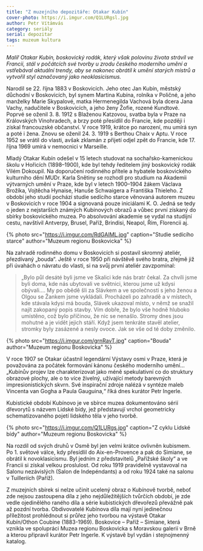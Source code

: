 ```yaml
---
title: "Z muzejního depozitáře: Otakar Kubín"
cover-photo: https://i.imgur.com/Q1LURgsl.jpg
author: Petr Vítámvás
category: seriály
serial: depozitar
tags: muzeum kultura
---
```


*Malíř Otakar Kubín, boskovický rodák, který však polovinu života strávil ve Francii, stál v počátcích své tvorby u zrodu českého moderního umění a vstřebával aktuální trendy, aby se nakonec obrátil k umění starých mistrů a vytvořil styl označovaný jako neoklasicismus.*

Narodil se 22. října 1883 v Boskovicích. Jeho otec Jan Kubín, městský důchodní v Boskovicích, byl synem Martina Kubína, rolníka v Poličné, a jeho manželky Marie Skypalové, matka Hermenegilda Vachová byla dcera Jana Vachy, nadučitele v Boskovicích, a jeho ženy Žofie, rozené Kundtové. Poprvé se oženil 3. 8. 1912 s Blaženou Katzovou, svatba byla v Praze na Královských Vinohradech, a brzy poté přesídlil do Francie, kde později i získal francouzské občanství. V roce 1919, krátce po narození, mu umírá syn a poté i žena. Znovu se oženil 24. 3. 1919 s Berthou Chaix v Aptu. V roce 1952 se vrátil do vlasti, avšak zklamán z přijetí odjel zpět do Francie, kde 17. října 1969 umírá v nemocnici v Marseille.

Mladý Otakar Kubín odešel v 15 letech studovat na sochařsko-kamenickou školu v Hořicích (1898–1900), kde byl tehdy ředitelem jiný boskovický rodák Vilém Dokoupil. Na doporučení rodinného přítele a hybatele boskovického kulturního dění MUDr. Karla Snětiny se rozhodl pro studium na Akademii výtvarných umění v Praze, kde byl v letech 1900–1904 žákem Václava Brožíka, Vojtěcha Hynaise, Hanuše Schwaigera a Františka Thieleho. Z období jeho studií pochází studie sedícího starce věnovaná autorem muzeu v Boskovicích v roce 1904 a signovaná pouze iniciálami K. O. Jedná se tedy o jeden z nejstarších známých Kubínových obrazů a vůbec první získaný do sbírky boskovického muzea. Po absolvování akademie se vydal na studijní cestu, navštívil Antverpy, Brusel, Paříž, Brindisi, Neapol, Řím, Florencii aj. 

{% photo src="https://i.imgur.com/RdGAIML.jpg" caption="Studie sedícího starce" author="Muzeum regionu Boskovicka" %}

Na zahradě rodinného domu v Boskovicích si postavil skromný ateliér, přezdívaný „bouda“. Ještě v roce 1950 při návštěvě svého bratra, zřejmě již při úvahách o návratu do vlasti, si na svůj první ateliér zavzpomínal: 

> „Bylo půl desáté byli jsme ve Skalici kde nás bratr čekal. Za chvíli jsme byli doma, kde nás ubytovali ve světnici, kterou jsme už kdysi obývali…. My po obědě šli za Slávkem a ve společnosti s jeho ženou a Olgou se Žankem jsme vykládali. Procházeli po zahradě a v místech, kde stávala kdysi má bouda, Slávek ukazoval místo, v němž se snažil najít zakopaný popis stavby. Vím dobře, že bylo vše hodně hluboko umístěno, což bylo příčinou, že nic se nenašlo. Stromy dnes jsou mohutné a je vidět jejich stáří. Když jsem tenkráte stavěl atelier, stromky byly zasázené a nesly ovoce. Jak se vše od té doby změnilo.

{% photo src="https://i.imgur.com/grnRavT.jpg" caption="Bouda" author="Muzeum regionu Boskovicka" %}

V roce 1907 se Otakar účastnil legendární Výstavy osmi v Praze, která je považována za počátek formování kánonu českého moderního umění… „Kubínův projev lze charakterizovat jako méně spekulativní co do struktury obrazové plochy, ale o to více živelný, užívající metody barevných impresionistických skvrn. Své inspirační zdroje nalézá v syntéze maleb Vincenta van Gogha a Paula Gauguina,“ říká dnes kurátor Petr Ingerle.

Kubistické období Kubínovo je ve sbírce muzea dokumentováno sérií dřevorytů s názvem Lidské bídy, jež představují vrchol geometricky schematizovaného pojetí lidského těla v jeho tvorbě.

{% photo src="https://i.imgur.com/Q1LURgs.jpg" caption="Z cyklu Lidské bídy" author="Muzeum regionu Boskovicka" %}

Na rozdíl od svých druhů v Osmě byl jen velmi krátce ovlivněn kubismem. Po 1. světové válce, kdy přesídlil do Aix-en-Provence a pak do Simiane, se obrátil k novoklasicismu. Byl jedním z představitelů „Pařížské školy“ a ve Francii si získal velkou proslulost. Od roku 1919 pravidelně vystavoval na Salonu nezávislých (Salon de Indepéndants) a od roku 1924 také na salonu v Tuilleriích (Paříž).

Z muzejních sbírek si nelze učinit ucelený obraz o Kubínově tvorbě, neboť zde nejsou zastoupena díla z jeho nejdůležitějších tvůrčích období, je zde vedle ojedinělého raného díla a série kubistických dřevořezů převážně pak až pozdní tvorba. Obdivovatelé Kubínova díla mají nyní jedinečnou příležitost prohlédnout si průřez jeho tvorbou na výstavě Otakar Kubín/Othon Coubine (1883-1969). Boskovice – Paříž – Simiane, která vznikla ve spolupráci Muzea regionu Boskovicka s Moravskou galerií v Brně a kterou připravil kurátor Petr Ingerle. K výstavě byl vydán i stejnojmenný katalog.
